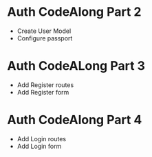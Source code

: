 # Auth CodeAlong Part 2
* Create User Model
* Configure passport

# Auth CodeALong Part 3
* Add Register routes
* Add Register form

# Auth CodeAlong Part 4
* Add Login routes
* Add Login form